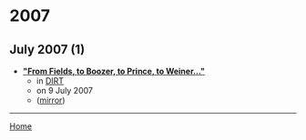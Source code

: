 # 2007

## July 2007 (1)

 - [**"From Fields, to Boozer, to Prince, to Weiner…"**](https://www.dirt.com/more-dirt/real-estate-listings/from-fields-to-boozer-to-prince-to-weiner-1203476822/)
    - in [DIRT](../../publications/dirt/index.md)
    - on 9 July 2007
    - ([mirror](https://web.archive.org/web/*/https://www.dirt.com/more-dirt/real-estate-listings/from-fields-to-boozer-to-prince-to-weiner-1203476822/))

----

[Home](../index.md)
